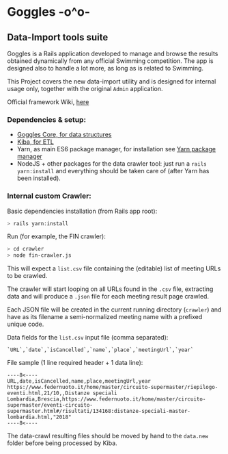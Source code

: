 # Goggles -o^o-
## Data-Import tools suite


Goggles is a Rails application developed to manage and browse the results obtained
dynamically from any official Swimming competition. The app is designed also to handle
a lot more, as long as is related to Swimming.

This Project covers the new data-import utility and is designed for internal usage only, together with the original `Admin` application.

Official framework Wiki, [here](https://github.com/steveoro/goggles_admin/wiki)



### Dependencies & setup:

- [Goggles Core, for data structures](https://github.com/steveoro/goggles_core)
- [Kiba, for ETL](https://github.com/thbar/kiba)
- Yarn, as main ES6 package manager, for installation see [Yarn package manager](https://yarnpkg.com/lang/en/docs/install/#debian-stable)
- NodeJS + other packages for the data crawler tool: just run a `rails yarn:install` and everything should be taken care of (after Yarn has been installed).



### Internal custom Crawler:

Basic dependencies installation (from Rails app root):

```bash
> rails yarn:install
```

Run (for example, the FIN crawler):

```bash
> cd crawler
> node fin-crawler.js
```

This will expect a `list.csv` file containing the (editable) list of meeting URLs to be crawled.

The crawler will start looping on all URLs found in the `.csv` file, extracting data and will produce a `.json` file for each meeting result page crawled.

Each JSON file will be created in the current running directory (`crawler`) and have as its filename a semi-normalized meeting name with a prefixed unique code.

Data fields for the `list.csv` input file (comma separated):

    `URL`,`date`,`isCancelled`,`name`,`place`,`meetingUrl`,`year`

File sample (1 line required header + 1 data line):

```
----8<----
URL,date,isCancelled,name,place,meetingUrl,year
https://www.federnuoto.it/home/master/circuito-supermaster/riepilogo-eventi.html,21/10,,Distanze speciali Lombardia,Brescia,https://www.federnuoto.it/home/master/circuito-supermaster/eventi-circuito-supermaster.html#/risultati/134168:distanze-speciali-master-lombardia.html,"2018"
----8<----
```

The data-crawl resulting files should be moved by hand to the `data.new` folder before being processed by Kiba.
